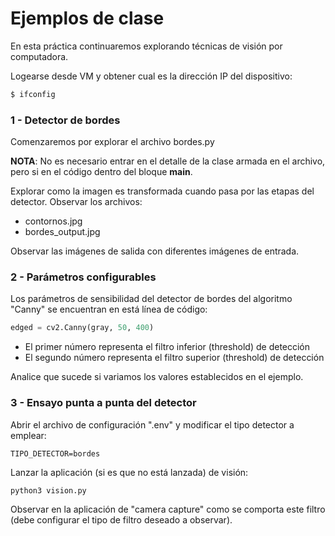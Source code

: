 # Ejemplos de clase

En esta práctica continuaremos explorando técnicas de visión por computadora.

Logearse desde VM y obtener cual es la dirección IP del dispositivo:
```sh
$ ifconfig
```

### 1 - Detector de bordes
Comenzaremos por explorar el archivo bordes.py

__NOTA__: No es necesario entrar en el detalle de la clase armada en el archivo, pero si en el código dentro del bloque __main__.

Explorar como la imagen es transformada cuando pasa por las etapas del detector. Observar los archivos:
- contornos.jpg
- bordes_output.jpg


Observar las imágenes de salida con diferentes imágenes de entrada.


### 2 - Parámetros configurables
Los parámetros de sensibilidad del detector de bordes del algoritmo "Canny" se encuentran en está línea de código:
```python
edged = cv2.Canny(gray, 50, 400) 
```

- El primer número representa el filtro inferior (threshold) de detección
- El segundo número representa el filtro superior (threshold) de detección

Analice que sucede si variamos los valores establecidos en el ejemplo.


### 3 - Ensayo punta a punta del detector
Abrir el archivo de configuración ".env" y modificar el tipo detector a emplear:
```
TIPO_DETECTOR=bordes
```

Lanzar la aplicación (si es que no está lanzada) de visión:
```
python3 vision.py
```

Observar en la aplicación de "camera capture" como se comporta este filtro (debe configurar el tipo de filtro deseado a observar).


